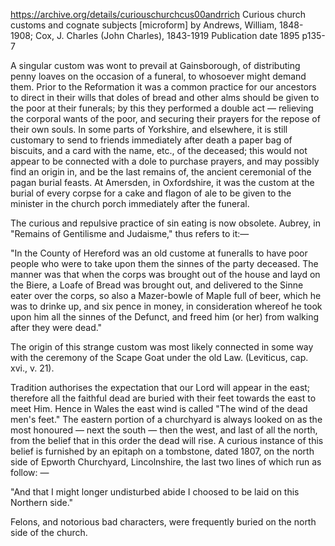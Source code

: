 
https://archive.org/details/curiouschurchcus00andrrich
Curious church customs and cognate subjects [microform]
by Andrews, William, 1848-1908; Cox, J. Charles (John Charles), 1843-1919
Publication date 1895
p135-7

A singular custom was wont to prevail at Gainsborough, of distributing penny loaves on the occasion of a funeral, to whosoever might demand them. Prior to the Reformation it was a common practice for our ancestors to direct in their wills that doles of bread and other alms should be given to the poor at their funerals; by this they performed a double act — relieving the corporal wants of the poor, and securing their prayers for the repose of their own souls. In some parts of Yorkshire, and elsewhere, it is still customary to send to friends immediately after death a paper bag of biscuits, and a card with the name, etc., of the deceased; this would not appear to be connected with a dole to purchase prayers, and may possibly find an origin in, and be the last remains of, the ancient ceremonial of the pagan burial feasts. At Amersden, in Oxfordshire, it was the custom at the burial of every corpse for a cake and flagon of ale to be given to the minister in the church porch immediately after the funeral.

The curious and repulsive practice of sin eating is now obsolete. Aubrey, in "Remains of Gentilisme and Judaisme," thus refers to it:—

"In the County of Hereford was an old custome at funeralls to have poor people who were to take upon them the sinnes of the party deceased. The manner was that when the corps was brought out of the house and layd on the Biere, a Loafe of Bread was brought out, and delivered to the Sinne eater over the corps, so also a Mazer-bowle of Maple full of beer, which he was to drinke up, and six pence in money, in consideration whereof he took upon him all the sinnes of the Defunct, and freed him (or her) from walking after they were dead."

The origin of this strange custom was most likely connected in some way with the ceremony of the Scape Goat under the old Law. (Leviticus, cap. xvi., v. 21).

Tradition authorises the expectation that our Lord will appear in the east; therefore all the faithful dead are buried with their feet towards the east to meet Him. Hence in Wales the east wind is called "The wind of the dead men's feet." The eastern portion of a churchyard is always looked on as the most honoured — next the south — then the west, and last of all the north, from the belief that in this order the dead
will rise. A curious instance of this belief is furnished by an epitaph on a tombstone, dated 1807, on the north side of Epworth Churchyard, Lincolnshire, the last two lines of which run as follow: —

"And that I might longer undisturbed abide I choosed to be laid on this Northern side."

Felons, and notorious bad characters, were frequently buried on the north side of the church.